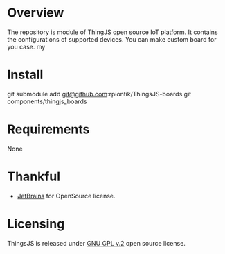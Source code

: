 # Overview
The repository is module of ThingJS open source IoT platform. 
It contains the configurations of supported devices.
You can make custom board for you case. my  

# Install
git submodule add git@github.com:rpiontik/ThingsJS-boards.git components/thingjs_boards

# Requirements
None

# Thankful
* [JetBrains](https://www.jetbrains.com/) for OpenSource license.

# Licensing
ThingsJS is released under
[GNU GPL v.2](http://www.gnu.org/licenses/old-licenses/gpl-2.0.html)
open source license.
